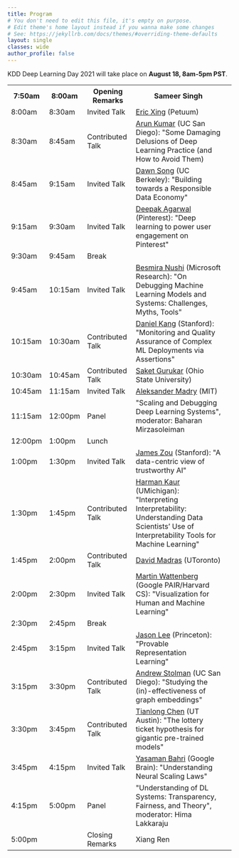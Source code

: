 ```yaml
---
title: Program
# You don't need to edit this file, it's empty on purpose.
# Edit theme's home layout instead if you wanna make some changes
# See: https://jekyllrb.com/docs/themes/#overriding-theme-defaults
layout: single
classes: wide
author_profile: false
---
```

KDD Deep Learning Day 2021 will take place on **August 18, 8am-5pm PST**. 

<table class="tg">
<tbody>
  <tr>
    <th class="tg-feht">7:50am</th>
    <th class="tg-feht">8:00am</th>
    <th class="tg-feht">Opening Remarks</th>
    <th class="tg-feht">Sameer Singh</th>
  </tr>
  <tr>
    <td class="tg-73oq">8:00am</td>
    <td class="tg-73oq">8:30am</td>
    <td class="tg-73oq">Invited Talk</td>
    <td class="tg-73oq"><a href="https://www.cs.cmu.edu/~epxing/">Eric Xing</a> (Petuum)</td>
  </tr>
  <tr>
    <td class="tg-73oq">8:30am</td>
    <td class="tg-73oq">8:45am</td>
    <td class="tg-73oq">Contributed Talk</td>
    <td class="tg-73oq"><a href="http://cseweb.ucsd.edu/~arunkk/">Arun Kumar</a> (UC San Diego): "Some Damaging Delusions of Deep Learning Practice (and How to Avoid Them)</td>
    <td class="tg-73oq"></td>
  </tr>
  <tr>
    <td class="tg-73oq">8:45am</td>
    <td class="tg-73oq">9:15am</td>
    <td class="tg-73oq">Invited Talk</td>
    <td class="tg-73oq"><a href="https://people.eecs.berkeley.edu/~dawnsong/">Dawn Song</a> (UC Berkeley): "Building towards a Responsible Data Economy"</td>
  </tr>
  <tr>
    <td class="tg-73oq">9:15am</td>
    <td class="tg-73oq">9:30am</td>
    <td class="tg-73oq">Invited Talk</td>
    <td class="tg-73oq"><a href="https://www.linkedin.com/in/dipu1025/">Deepak Agarwal</a> (Pinterest): "Deep learning to power user engagement on Pinterest"</td>
  </tr>
  <tr>
    <td class="tg-65px">9:30am</td>
    <td class="tg-65px">9:45am</td>
    <td class="tg-65px">Break</td>
    <td class="tg-65px"></td>
  </tr>
  <tr>
    <td class="tg-73oq">9:45am</td>
    <td class="tg-73oq">10:15am</td>
    <td class="tg-73oq">Invited Talk</td>
    <td class="tg-73oq"><a href="https://besmiranushi.com/">Besmira Nushi</a> (Microsoft Research): "On Debugging Machine Learning Models and Systems: Challenges, Myths, Tools"</td>
  </tr>
  <tr>
    <td class="tg-73oq">10:15am</td>
    <td class="tg-73oq">10:30am</td>
    <td class="tg-73oq">Contributed Talk</td>
    <td class="tg-73oq"><a href="https://ddkang.github.io/">Daniel Kang</a> (Stanford): "Monitoring and Quality Assurance of Complex ML Deployments via Assertions"</td>
  </tr>
  <tr>
    <td class="tg-73oq">10:30am</td>
    <td class="tg-73oq">10:45am</td>
    <td class="tg-73oq">Contributed Talk</td>
    <td class="tg-73oq"><a href="http://web.cse.ohio-state.edu/~gurukar.1/">Saket Gurukar</a> (Ohio State University)</td>
  </tr>
  <tr>
    <td class="tg-73oq">10:45am</td>
    <td class="tg-73oq">11:15am</td>
    <td class="tg-73oq">Invited Talk</td>
    <td class="tg-73oq"><a href="https://people.csail.mit.edu/madry/">Aleksander Madry</a> (MIT)</td>
  </tr>
  <tr>
    <td class="tg-vwhn">11:15am</td>
    <td class="tg-vwhn">12:00pm</td>
    <td class="tg-vwhn">Panel</td>
    <td class="tg-vwhn">"Scaling and Debugging Deep Learning Systems", moderator: Baharan Mirzasoleiman</td>
  </tr>
  <tr>
    <td class="tg-65px">12:00pm</td>
    <td class="tg-65px">1:00pm</td>
    <td class="tg-65px">Lunch</td>
    <td class="tg-65px"></td>
  </tr>
  <tr>
    <td class="tg-73oq">1:00pm</td>
    <td class="tg-73oq">1:30pm</td>
    <td class="tg-73oq">Invited Talk</td>
    <td class="tg-73oq"><a href="https://www.james-zou.com/">James Zou</a> (Stanford): "A data-centric view of trustworthy AI"</td>
  </tr>
  <tr>
    <td class="tg-73oq">1:30pm</td>
    <td class="tg-73oq">1:45pm</td>
    <td class="tg-73oq">Contributed Talk</td>
    <td class="tg-73oq"><a href="http://www-personal.umich.edu/~harmank/">Harman Kaur</a> (UMichigan): "Interpreting Interpretability: Understanding Data Scientists’ Use of Interpretability Tools for Machine Learning"</td>
  </tr>
  <tr>
    <td class="tg-73oq">1:45pm</td>
    <td class="tg-73oq">2:00pm</td>
    <td class="tg-73oq">Contributed Talk</td>
    <td class="tg-73oq"><a href="https://www.cs.toronto.edu/~madras/">David Madras</a> (UToronto)</td>
  </tr>
  <tr>
    <td class="tg-73oq">2:00pm</td>
    <td class="tg-73oq">2:30pm</td>
    <td class="tg-73oq">Invited Talk</td>
    <td class="tg-73oq"><a href="http://www.bewitched.com/">Martin Wattenberg</a> (Google PAIR/Harvard CS): "Visualization for Human and Machine Learning"</td>
  </tr>
  <tr>
    <td class="tg-65px">2:30pm</td>
    <td class="tg-65px">2:45pm</td>
    <td class="tg-65px">Break</td>
    <td class="tg-65px"></td>
  </tr>
  <tr>
    <td class="tg-73oq">2:45pm</td>
    <td class="tg-73oq">3:15pm</td>
    <td class="tg-73oq">Invited Talk</td>
    <td class="tg-73oq"><a href="https://jasondlee88.github.io/">Jason Lee</a> (Princeton): "Provable Representation Learning"</td>
  </tr>
  <tr>
    <td class="tg-73oq">3:15pm</td>
    <td class="tg-73oq">3:30pm</td>
    <td class="tg-73oq">Contributed Talk</td>
    <td class="tg-73oq"><a href="https://users.soe.ucsc.edu/~astolman/">Andrew Stolman</a> (UC San Diego): "Studying the (in)-effectiveness of graph embeddings"</td>
  </tr>
  <tr>
    <td class="tg-73oq">3:30pm</td>
    <td class="tg-73oq">3:45pm</td>
    <td class="tg-73oq">Contributed Talk</td>
    <td class="tg-73oq"><a href="https://tianlong-chen.github.io/about/">Tianlong Chen</a> (UT Austin): "The lottery ticket hypothesis for gigantic pre-trained models"</td>
  </tr>
  <tr>
    <td class="tg-73oq">3:45pm</td>
    <td class="tg-73oq">4:15pm</td>
    <td class="tg-73oq">Invited Talk</td>
    <td class="tg-73oq"><a href="https://yasamanb.github.io/">Yasaman Bahri</a> (Google Brain): "Understanding Neural Scaling Laws"</td>
  </tr>
  <tr>
    <td class="tg-vwhn">4:15pm</td>
    <td class="tg-vwhn">5:00pm</td>
    <td class="tg-vwhn">Panel</td>
    <td class="tg-vwhn">"Understanding of DL Systems: Transparency, Fairness, and Theory", moderator: Hima Lakkaraju</td>
  </tr>
  <tr>
    <td class="tg-feht">5:00pm</td>
    <td class="tg-feht"></td>
    <td class="tg-feht">Closing Remarks</td>
    <td class="tg-feht">Xiang Ren</td>
  </tr>
</tbody>
</table>